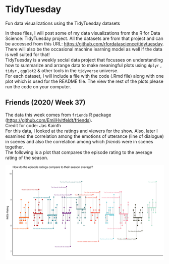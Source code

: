 # TidyTuesday
Fun data visualizations using the TidyTuesday datasets 

In these files, I will post some of my data visualizations from the R for Data Science: TidyTuesday project.
All the datasets are from that project and can be accessed from this URL: https://github.com/rfordatascience/tidytuesday.  
There will also be the occasional machine learning model as well if the data is well suited for that!  
TidyTuesday is a weekly social data project that focusses on understanding how to summarize and arrange data to make meaningful plots using  ````dplyr```` , ````tidyr```` , ````ggplot2```` & other tools in the ````tidyverse```` universe.  
For each dataset, I will include a file with the code (.Rmd file) along with one plot which is used for the README file. The view the rest of the plots please run the code on your computer. 

## Friends (2020/ Week 37)
The data this week comes from ```friends``` R package (https://github.com/EmilHvitfeldt/friends).  
Credit for code: Jas Kainth  
For this data, I looked at the ratings and viewers for the show. Also, later I examined the correlation among the emotions of utterance (line of dialogue) in scenes and also the correlation among which *friends* were in scenes together.  
The following is a plot that compares the episode rating to the average rating of the season.  


![Friends Plot](https://github.com/JasKainth/TidyTuesday/blob/master/Friends/friends_avg_ratings.jpg)
